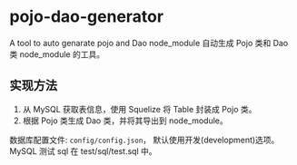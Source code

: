 # pojo-dao-generator
A tool to auto genarate pojo and Dao node_module
自动生成 Pojo 类和 Dao 类 node_module 的工具。

## 实现方法

1. 从 MySQL 获取表信息，使用 Squelize 将 Table 封装成 Pojo 类。
2. 根据 Pojo 类生成 Dao 类，并将其导出到 node_module。

数据库配置文件: `config/config.json`， 默认使用开发(development)选项。
MySQL 测试 sql 在 test/sql/test.sql 中。
